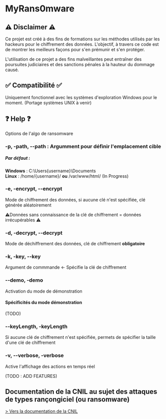 # MyRans0mware

## ⚠️ Disclaimer ⚠️

Ce projet est créé à des fins de formations sur les méthodes utilisés par les hackeurs pour le chiffrement des données. L'objectif, à travers ce code est de montrer les meilleurs façons pour s'en prémunir et s'en protéger.

L'utilisation de ce projet a des fins malveillantes peut entraîner des poursuites judiciaires et des sanctions pénales à la hauteur du dommage causé.

## ✅ Compatibilité ✅

Uniquement fonctionnel avec les systèmes d'exploration Windows pour le moment. (Portage systèmes UNIX à venir)

## ❓ Help ❓

Options de l'algo de ransomware

### -p, -path, --path : Argumment pour définir l'emplacement cible

##### Par défaut : 

**Windows** : C:\Users\{username}\Documents\
**Linux** : /home/{username}/ **ou** /var/www/html/ (In Progress)

### -e, -encrypt, --encrypt

Mode de chiffrement des données, si aucune clé n'est spécifiée, clé générée aléatoirement

⚠️Données sans connaissance de la clé de chiffrement = données irrécupérables ⚠️

### -d, -decrypt, --decrypt

Mode de déchiffrement des données, clé de chiffrement **obligatoire**

### -k, -key, --key

Argument de commmande &larr; Spécifie la clé de chiffrement

### --demo, -demo

Activation du mode de démonstration

#### Spécificités du mode démonstration

(TODO)

### --keyLength, -keyLength

Si aucune clé de chiffrement n'est spécifiée, permets de spécifier la taille d'une clé de chiffrement

### -v, --verbose, -verbose

Active l'affichage des actions en temps réel

(TODO : ADD FEATURES)

## Documentation de la CNIL au sujet des attaques de types rançongiciel (ou ransomware)

[> Vers la documentation de la CNIL](https://www.cnil.fr/fr/cybersecurite/multiplication-des-attaques-par-rancongiciel-comment-limiter-les-risques)